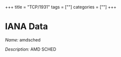 +++
title = "TCP/1931"
tags = [""]
categories = [""]
+++

# IANA Data

_Name:_ amdsched

_Description:_ AMD SCHED

